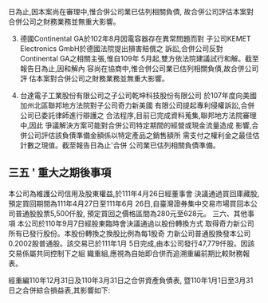 日為止,因本案尚在審理中,惟合併公司業已估列相關負債, 故合併公司評估本案對合併公司之財務業務並無重大影響。

3. 德國Continental GA於102年8月因電容器存在異常問題而對 子公司KEMET Electronics GmbH於德國法院提出損害賠償之 訴訟,合併公司反對Continental GA之相關主張,惟自109年 5月起,雙方依法院建議試行和解。截至報告日為止,因和解內 容尚在協商中,惟合併公司業已估列相關負債,故合併公司評 估本案對合併公司之財務業務並無重大影響。

4. 台達電子工業股份有限公司之子公司乾坤科技股份有限公司 於107年度向美國加州北區聯邦地方法院對子公司奇力新美國 有限公司提起專利侵權訴訟,合併公司已委託律師進行辯護之 合法程序,目前已完成資料蒐集,聯邦地方法院審理中,因此 爭議解決方案可能對合併公司特定期間的經營或現金流量造成 影響,合併公司評估該負債準備金額係以特定產品之銷售額所 需支付之權利金之最佳估計數之現值。截至報告日為止'合併 公司業已估列相關負債準備。

## 三五 ' 重大之期後事項

本公司為維護公司信用及股東權益,於111年4月26日經董事會 決議通過買回庫藏股,預定買回期間為111年4月27日至111年6月 26日,自臺灣證券集中交易市場買回本公司普通股股票5,500仟股, 預定買回之價格區間為280元至628元。 三六、其他事項 本公司於110年9月7日經股東臨時會決議通過以股份轉換方式 取得奇力新公司所有已發行股份。本股份轉換之換股比例為每1股奇 力新公司普通股換發本公司0.2002股普通股。該交易已於111年1月 5日完成,由本公司發行47,779仟股。因該交易係屬共同控制下之組 織重組,應視為自始即合併而追溯重編前期比較財務報表。 

經重編110年12月31日及110年3月31日之合併資產負債表, 暨110年1月1日至3月31日之合併綜合損益表,其影響如下: